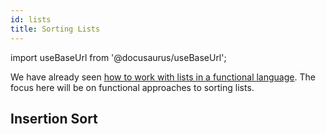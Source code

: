 ```yaml
---
id: lists
title: Sorting Lists
---
```

import useBaseUrl from '@docusaurus/useBaseUrl';

We have already seen [how to work with lists in a functional language](../fp/map-reduce).
The focus here will be on functional approaches to sorting lists.

## Insertion Sort

